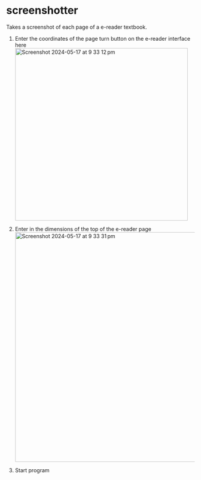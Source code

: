 # screenshotter
Takes a screenshot of each page of a e-reader textbook. 

1. Enter the coordinates of the page turn button on the e-reader interface here
   <img width="461" alt="Screenshot 2024-05-17 at 9 33 12 pm" src="https://github.com/alyssacheong/screenshotter/assets/106944368/f89946c8-049b-491e-aeeb-a02c9c42d92c">

2. Enter in the dimensions of the top  of the e-reader page
   <img width="614" alt="Screenshot 2024-05-17 at 9 33 31 pm" src="https://github.com/alyssacheong/screenshotter/assets/106944368/35acb189-1b04-4bf0-8ece-7eae21bec474">

3. Start program
